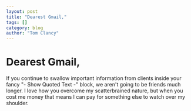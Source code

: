 ```yaml
---
layout: post
title: "Dearest Gmail,"
tags: []
category: blog
author: "Tom Clancy"
---
```


# Dearest Gmail,

If you continue to swallow important information from clients inside your fancy "- Show Quoted Text -" block, we aren't going to be friends much longer. I love how you overcome my scatterbrained nature, but when you cost me money that means I can pay for something else to watch over my shoulder.
